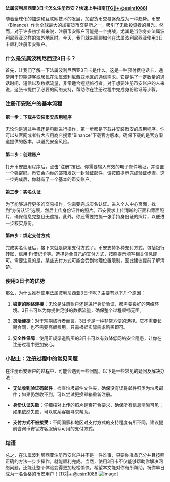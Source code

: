 **法属波利尼西亚3日卡怎么注册币安？快速上手指南[[TG💪+ @esim1088](https://t.me/s/esim1088)]**

随着全球化的加速和互联网技术的发展，加密货币交易逐渐成为一种趋势。币安（Binance）作为全球最大的加密货币交易所之一，吸引了无数投资者的目光。然而，对于许多初学者来说，注册币安账户可能是一个挑战，尤其是当你身处法属波利尼西亚这样的海外地区时。今天，我们就来聊聊如何在法属波利尼西亚使用3日卡顺利注册币安账户。

### 什么是法属波利尼西亚3日卡？

首先，让我们了解一下法属波利尼西亚3日卡是什么。这是一种预付费电话卡，通常用于短期游客或居民在法属波利尼西亚地区的通信需求。它提供了一定数量的通话时间、短信以及数据流量，非常适合短期旅行者。对于想要注册币安账户的人来说，这张卡提供了必要的网络支持，帮助你在注册过程中完成身份验证等步骤。

### 注册币安账户的基本流程

#### 第一步：下载并安装币安应用程序

无论你是通过手机还是电脑进行操作，第一步都是下载并安装币安的应用程序。你可以从官网或者各大应用商店搜索“Binance”下载官方版本。确保下载的是官方渠道提供的版本，以避免安全风险。

#### 第二步：创建账户

打开币安应用程序后，点击“注册”按钮。你需要输入有效的电子邮件地址，并设置一个强密码。币安会向你的邮箱发送一封验证邮件，请按照提示完成验证步骤。这一步完成后，你就有了一个基本的币安账户。

#### 第三步：实名认证

为了能够进行更多的交易操作，你需要完成实名认证。进入个人中心页面，找到“身份认证”选项，然后上传身份证件的照片。币安要求上传清晰的正面和背面照片，确保信息完整且无遮挡。此外，你还需要拍摄一张手持身份证的照片，以便进一步核实身份。

#### 第四步：绑定支付方式

完成实名认证后，接下来就是绑定支付方式了。币安支持多种支付方式，包括银行转账、信用卡/借记卡等。选择适合自己的支付方式，按照提示填写相关信息即可。需要注意的是，某些支付方式可能会受到地理位置限制，因此建议提前了解清楚。

### 使用3日卡的优势

那么，为什么推荐使用法属波利尼西亚3日卡呢？主要有以下几个原因：

1. **稳定的网络连接**：无论是注册账户还是进行身份验证，都需要良好的网络环境。3日卡可以为你提供足够的数据流量，确保整个过程顺畅无阻。
   
2. **灵活便捷**：对于短期旅行者而言，3日卡是一种非常方便的选择。它不需要长期合同，也不需要高额费用，只需根据实际需求购买即可。

3. **安全性保障**：使用正规渠道购买的3日卡可以有效降低网络安全隐患，让你在注册过程中更加安心。

### 小贴士：注册过程中的常见问题

在注册币安账户的过程中，可能会遇到一些问题。以下是一些常见的疑问及解决办法：

- **无法收到验证码邮件**：检查垃圾邮件文件夹，确保没有误将邮件归类为垃圾邮件；如果仍然收不到，可以尝试更换邮箱重新注册。
  
- **身份认证失败**：仔细核对上传的照片是否符合要求，确保所有信息清晰可见；如果依然失败，可以联系客服寻求帮助。

- **支付方式不被接受**：不同国家和地区对支付方式的支持程度有所不同，建议提前咨询币安官方客服确认可用的支付方式。

### 结语

总之，在法属波利尼西亚注册币安账户并不是一件难事，只要你准备充分并且按照正确的方法一步步操作，就能顺利完成。当然，使用3日卡不仅能够帮助你解决网络问题，还能让整个体验变得更加轻松愉快。希望本文能对你有所帮助，祝你早日成为一名合格的币安用户！[[TG💪+ @esim1088](https://t.me/s/esim1088) ![Image](https://i.postimg.cc/4NQfJmqS/Snipaste-2025-05-13-00-14-12.png)]